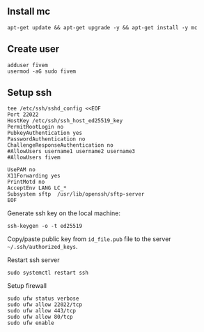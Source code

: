 ## Install mc

```
apt-get update && apt-get upgrade -y && apt-get install -y mc
```

## Create user

```
adduser fivem
usermod -aG sudo fivem
```

## Setup ssh

```
tee /etc/ssh/sshd_config <<EOF
Port 22022
HostKey /etc/ssh/ssh_host_ed25519_key
PermitRootLogin no
PubkeyAuthentication yes
PasswordAuthentication no
ChallengeResponseAuthentication no
#AllowUsers username1 username2 username3
#AllowUsers fivem

UsePAM no
X11Forwarding yes
PrintMotd no
AcceptEnv LANG LC_*
Subsystem sftp  /usr/lib/openssh/sftp-server
EOF
```

Generate ssh key on the local machine:

```
ssh-keygen -o -t ed25519
```

Copy/paste public key from `id_file.pub` file to the server `~/.ssh/authorized_keys`.

Restart ssh server

```
sudo systemctl restart ssh
```

Setup firewall

```
sudo ufw status verbose
sudo ufw allow 22022/tcp
sudo ufw allow 443/tcp
sudo ufw allow 80/tcp
sudo ufw enable
```
